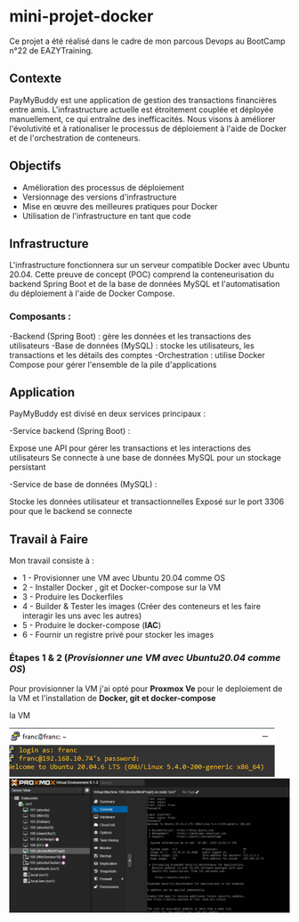 # mini-projet-docker

Ce projet a été réalisé dans le cadre de mon parcous Devops au BootCamp n°22 de EAZYTraining.

## Contexte

PayMyBuddy est une application de gestion des transactions financières entre amis. L'infrastructure actuelle est étroitement couplée et déployée manuellement, ce qui entraîne des inefficacités. Nous visons à améliorer l'évolutivité et à rationaliser le processus de déploiement à l'aide de Docker et de l'orchestration de conteneurs.

## Objectifs

- Amélioration des processus de déploiement
- Versionnage des versions d'infrastructure
- Mise en œuvre des meilleures pratiques pour Docker
- Utilisation de l'infrastructure en tant que code

## Infrastructure

L'infrastructure fonctionnera sur un serveur compatible Docker avec Ubuntu 20.04. Cette preuve de concept (POC) comprend la conteneurisation du backend Spring Boot et de la base de données MySQL et l'automatisation du déploiement à l'aide de Docker Compose.

### Composants :
-Backend (Spring Boot) : gère les données et les transactions des utilisateurs
-Base de données (MySQL) : stocke les utilisateurs, les transactions et les détails des comptes
-Orchestration : utilise Docker Compose pour gérer l'ensemble de la pile d'applications

## Application

PayMyBuddy est divisé en deux services principaux :

-Service backend (Spring Boot) :

Expose une API pour gérer les transactions et les interactions des utilisateurs
Se connecte à une base de données MySQL pour un stockage persistant

-Service de base de données (MySQL) :

Stocke les données utilisateur et transactionnelles
Exposé sur le port 3306 pour que le backend se connecte

## Travail à Faire

Mon travail consiste à :

- 1 - Provisionner une VM avec Ubuntu 20.04 comme OS
- 2 - Installer Docker , git et Docker-compose sur la VM
- 3 - Produire les Dockerfiles 
- 4 - Builder & Tester les images (Créer des conteneurs et les faire interagir les uns avec les autres) 
- 5 - Produire le docker-compose (**IAC**)
- 6 - Fournir un registre privé pour stocker les images


### Étapes 1 & 2 (*Provisionner une VM avec Ubuntu20.04 comme OS*)

Pour provisionner la VM j'ai opté pour **Proxmox Ve** pour le deploiement de la VM et l'installation de **Docker, git et docker-compose**

la VM

<img src="/images/Capture1.PNG" alt="ma vm version">

<img src="/images/Capture2.PNG">





